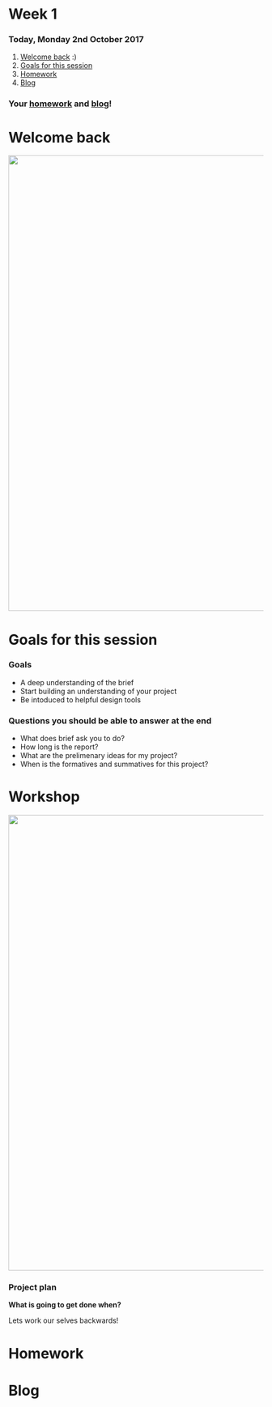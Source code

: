# Week 1

### Today, Monday 2nd October 2017

1. [Welcome back](#welcome) :)
2. [Goals for this session](#goals)
6. [Homework](#homework)
7. [Blog](#blog)

### Your [homework](#homework) and [blog](#blog)!

# Welcome back 

<img src="https://media.giphy.com/media/kMM3vtBEgSsLu/giphy.gif" width="900">


# Goals for this session 

### Goals 

* A deep understanding of the brief
* Start building an understanding of your project 
* Be intoduced to helpful design tools 	

### Questions you should be able to answer at the end

* What does brief ask you to do? 
* How long is the report? 
* What are the prelimenary ideas for my project? 
* When is the formatives and summatives for this project? 

# Workshop 

<img src="https://media.giphy.com/media/kMM3vtBEgSsLu/giphy.gif" width="900">


### Project plan

**What is going to get done when?** 

Lets work our selves backwards! 



# Homework

# Blog